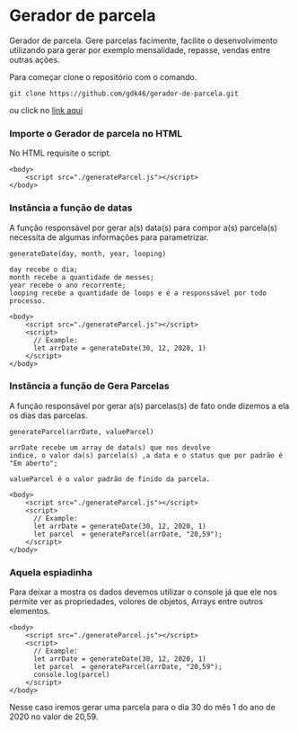 # Gerador de parcela
Gerador de parcela. Gere parcelas facimente, facilite o desenvolvimento utilizando para gerar por exemplo mensalidade, repasse, vendas entre outras ações.


Para começar clone o repositório com o comando.
```
git clone https://github.com/gdk46/gerador-de-parcela.git

```
ou click no [link aqui](https://github.com/gdk46/gerador-de-parcela/archive/main.zip)


### Importe o Gerador de parcela no HTML

No HTML requisite o script.

```
<body>
    <script src="./generateParcel.js"></script>
</body>
 ```
  
 ### Instância a função de datas
 
 A função responsável por gerar a(s) data(s) para compor a(s) parcela(s)
 necessita de algumas informações para parametrizar.
```
generateDate(day, month, year, looping)
 
day recebe o dia;
month recebe a quantidade de messes;
year recebe o ano recorrente;
looping recebe a quantidade de loops e é a responssável por todo processo.
```
 
```
<body>
    <script src="./generateParcel.js"></script>
    <script>
      // Example:
      let arrDate = generateDate(30, 12, 2020, 1)
    </script>
</body>
```

 ### Instância a função de Gera Parcelas
 
 A função responsável por gerar a(s) parcelas(s) de fato onde dizemos a ela
 os dias das parcelas.
 
```
generateParcel(arrDate, valueParcel)
 
arrDate recebe um array de data(s) que nos devolve
indice, o valor da(s) parcela(s) ,a data e o status que por padrão é "Em aberto";

valueParcel é o valor padrão de finido da parcela.
```
 
```
<body>
    <script src="./generateParcel.js"></script>
    <script>
      // Example:
      let arrDate = generateDate(30, 12, 2020, 1)
      let parcel  = generateParcel(arrDate, "20,59");
    </script>
</body>
```
  
  
### Aquela espiadinha

Para deixar a mostra os dados devemos utilizar o console já que
ele nos permite ver as propriedades, volores de objetos, Arrays entre outros elementos.


```
<body>
    <script src="./generateParcel.js"></script>
    <script>
      // Example:
      let arrDate = generateDate(30, 12, 2020, 1)
      let parcel  = generateParcel(arrDate, "20,59");
      console.log(parcel)
    </script>
</body>
```

Nesse caso iremos gerar uma parcela para o dia 30 do mês 1 do ano de 2020 no valor de 20,59.
  
